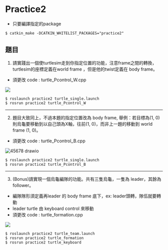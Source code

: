 # Practice2

- 只要編譯指定的package
```bash=
$ catkin_make -DCATKIN_WHITELIST_PACKAGES="practice2"
```

## 題目
1. 請實踐出一個使turtlesim走到你指定位置的功能，注意frame之間的轉換，turtlesim的座標定義在world frame ，但是他的twist定義在 body frame。
- 須更改 code : turtle_Pcontrol_W.cpp

![](https://i.imgur.com/uEb3wAr.png)


``` bash=
$ roslaunch practice2 turtle_single.launch
$ rosrun practice2 turtle_Pcontrol_W
```
----
2. 題目大致同上，不過本題的指定位置改為 body frame, 舉例：若目標為(1, 0)則烏龜要移動到以自己頭為X軸，往前(1, 0)，而非上一題的移動到 world frame (1, 0)。
- 須更改 code : turtle_Pcontrol_B.cpp

![45678 drawio](https://user-images.githubusercontent.com/75787424/222947280-699fbbf7-8546-4021-87b9-91d884caf09b.png)

``` bash=
$ roslaunch practice2 turtle_single.launch
$ rosrun practice2 turtle_Pcontrol_B
```

----
3. (Bonus)請實現一個烏龜編隊的功能。共有三隻烏龜，一隻為 leader，其餘為 follower。
- 編隊隊形須定義再leader 的 body frame 底下，ex: leader頭轉，隊伍就要轉動
- leader turtle 由 keyboard control 來移動
- 須更改 code : turtle_formation.cpp

![](https://i.imgur.com/USt9MmZ.png)

```bash=
$ roslaunch practice2 turtle_team.launch
$ rosrun practice2 turtle_formation
$ rosrun practice2 turtle_keyboard
```
